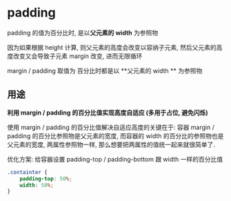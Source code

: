 # padding



padding 的值为百分比时, 是以**父元素的 width** 为参照物

因为如果根据 height 计算, 则父元素的高度会改变以容纳子元素, 然后父元素的高度改变又会导致子元素 margin 改变, 进而无限循环

margin / padding 取值为 百分比时都是以 **父元素的 width ** 为参照物



## 用途

**利用 margin / padding 的百分比值实现高度自适应 (多用于占位, 避免闪烁)**

使用 margin / padding 的百分比值解决自适应高度的关键在于: 容器 margin / padding 的百分比参照物是父元素的宽度, 而容器的 width 的百分比的参照物也是父元素的宽度, 两属性参照物一样, 那么想要把两属性的值统一起来就很简单了.

优化方案: 给容器设置 padding-top / padding-bottom 跟 width 一样的百分比值

```css
.containter {
    padding-top: 50%;
    width: 50%;
}

```

